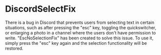 # DiscordSelectFix
There is a bug in Discord that prevents users from selecting text in certain situations, such as after pressing the "esc" key, toggling the quickswitcher, or enlarging a photo in a channel where the users don't have permission to write. "EscNoSelectionFix" has been created to solve this issue. To use it, simply press the "esc" key again and the selection functionality will be restored.

